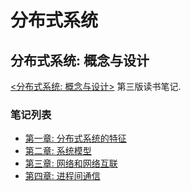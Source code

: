 # 分布式系统 #

## 分布式系统: 概念与设计 ##

[<分布式系统: 概念与设计>](https://book.douban.com/subject/2698938/) 第三版读书笔记.

### 笔记列表 ###

- [第一章: 分布式系统的特征](./cad/chapter01.md)
- [第二章: 系统模型](./cad/chapter02.md)
- [第三章: 网络和网络互联](./cad/chapter03.md)
- [第四章: 进程间通信](./cad/chapter04.md)
